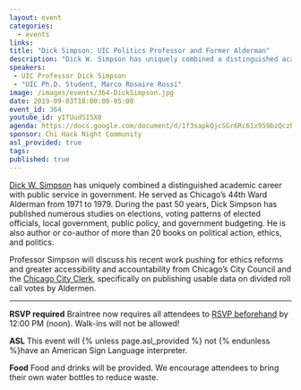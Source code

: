 ```yaml
---
layout: event
categories:
  - events
links:
title: "Dick Simpson: UIC Politics Professor and Former Alderman"
description: "Dick W. Simpson has uniquely combined a distinguished academic career with public service in government. Professor Simpson will discuss his recent work pushing for ethics reforms and greater accessibility and accountability from Chicago’s City Council and the Chicago City Clerk, specifically on publishing usable data on divided roll call votes by Aldermen."
speakers:
 - UIC Professor Dick Simpson
 - "UIC Ph.D. Student, Marco Rosaire Rossi"
image: /images/events/364-DickSimpson.jpg
date: 2019-09-03T18:00:00-05:00
event_id: 364
youtube_id: yITUudS1SX0
agenda: https://docs.google.com/document/d/1f3sapkQjcSGr6Rc61x959bzQczhELCZUm8cVSq_ctwg/edit?usp=sharing
sponsor: Chi Hack Night Community
asl_provided: true
tags:
published: true
---
```


[Dick W. Simpson](https://pols.uic.edu/profiles/simpson-dick-w/) has uniquely combined a distinguished academic career with public service in government. He served as Chicago’s 44th Ward Alderman from 1971 to 1979. During the past 50 years, Dick Simpson has published numerous studies on elections, voting patterns of elected officials, local government, public policy, and government budgeting. He is also author or co-author of more than 20 books on political action, ethics, and politics.

Professor Simpson will discuss his recent work pushing for ethics reforms and greater accessibility and accountability from Chicago’s City Council and the [Chicago City Clerk](http://www.chicityclerk.com/), specifically on publishing usable data on divided roll call votes by Aldermen.

---

**RSVP required** Braintree now requires all attendees to [RSVP beforehand]({{site.rsvp_url}}) by 12:00 PM (noon). Walk-ins will not be allowed!

**ASL** This event will {% unless page.asl_provided %} not {% endunless %}have an American Sign Language interpreter.

**Food** Food and drinks will be provided. We encourage attendees to bring their own water bottles to reduce waste.
